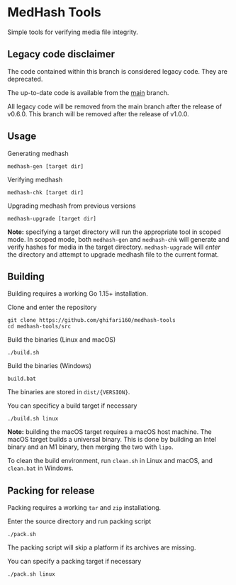 # MedHash Tools

Simple tools for verifying media file integrity.

## Legacy code disclaimer

The code contained within this branch is considered legacy code.
They are deprecated.

The up-to-date code is available from the
[main](https://github.com/Ghifari160/medhash-tools/tree/main) branch.

All legacy code will be removed from the main branch after the release of v0.6.0.
This branch will be removed after the release of v1.0.0.

## Usage

Generating medhash

``` shell
medhash-gen [target dir]
```

Verifying medhash

``` shell
medhash-chk [target dir]
```

Upgrading medhash from previous versions

``` shell
medhash-upgrade [target dir]
```

**Note:** specifying a target directory will run the appropriate tool in scoped mode.
In scoped mode, both `medhash-gen` and `medhash-chk` will generate and verify hashes for media in the target directory.
`medhash-upgrade` will _enter_ the directory and attempt to upgrade medhash file to the current format.

## Building

Building requires a working Go 1.15+ installation.

Clone and enter the repository

``` shell
git clone https://github.com/ghifari160/medhash-tools
cd medhash-tools/src
```

Build the binaries (Linux and macOS)

``` shell
./build.sh
```

Build the binaries (Windows)

``` shell
build.bat
```

The binaries are stored in `dist/{VERSION}`.

You can specificy a build target if necessary

``` shell
./build.sh linux
```

**Note:** building the macOS target requires a macOS host machine.
The macOS target builds a universal binary.
This is done by building an Intel binary and an M1 binary, then merging the two with `lipo`.

To clean the build environment, run `clean.sh` in Linux and macOS, and `clean.bat` in Windows.

## Packing for release

Packing requires a working `tar` and `zip` installationg.

Enter the source directory and run packing script

``` shell
./pack.sh
```

The packing script will skip a platform if its archives are missing.

You can specify a packing target if necessary

``` shell
./pack.sh linux
```
